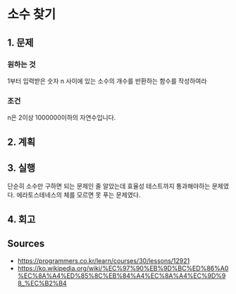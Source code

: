 # 소수 찾기

## 1. 문제

### 원하는 것

1부터 입력받은 숫자 n 사이에 있는 소수의 개수를 반환하는 함수를 작성하여라

### 조건

n은 2이상 1000000이하의 자연수입니다.

## 2. 계획

## 3. 실행

단순히 소수만 구하면 되는 문제인 줄 알았는데 효율성 테스트까지 통과해야하는 문제였다. 에라토스테네스의 체를 모르면 못 푸는 문제였다.

## 4. 회고

## Sources

* <https://programmers.co.kr/learn/courses/30/lessons/12921>
* <https://ko.wikipedia.org/wiki/%EC%97%90%EB%9D%BC%ED%86%A0%EC%8A%A4%ED%85%8C%EB%84%A4%EC%8A%A4%EC%9D%98_%EC%B2%B4>